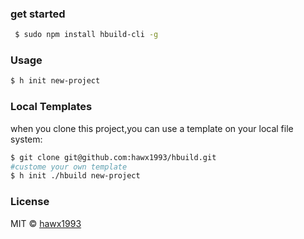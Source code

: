 

### get started

```bash
 $ sudo npm install hbuild-cli -g
```

### Usage

``` bash
$ h init new-project
```

### Local Templates

when you clone this project,you can  use a template on your local file system:

```bash
$ git clone git@github.com:hawx1993/hbuild.git
#custome your own template
$ h init ./hbuild new-project
```


### License

MIT © [hawx1993](https://github.com/hawx1993)